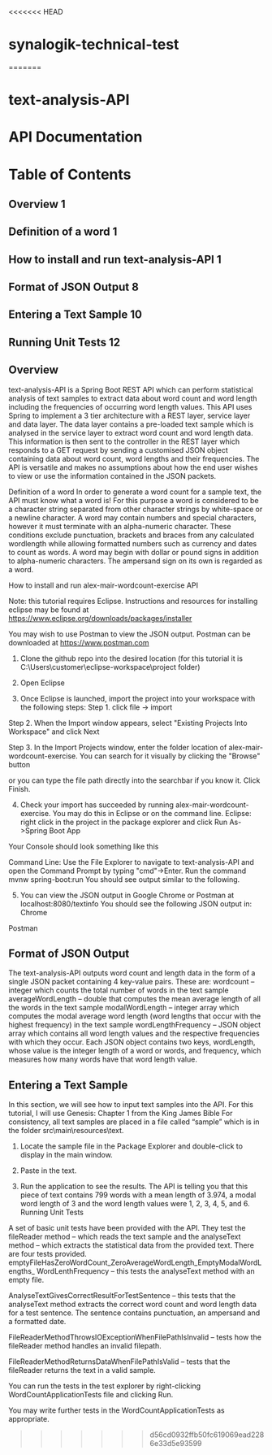 <<<<<<< HEAD
# synalogik-technical-test
=======
# text-analysis-API

# API Documentation

# Table of Contents
## Overview	1
## Definition of a word	1
## How to install and run text-analysis-API	1
## Format of JSON Output	8
## Entering a Text Sample	10
## Running Unit Tests	12

## Overview

text-analysis-API is a Spring Boot REST API which can perform statistical analysis of text samples to extract data about word count and word length including the frequencies of occurring word length values. This API uses Spring to implement a 3 tier architecture with a REST layer, service layer and data layer. The data layer contains a pre-loaded text sample which is analysed in the service layer to extract word count and word length data. This information is then sent to the controller in the REST layer which responds to a GET request by sending a customised JSON object containing data about word count, word lengths and their frequencies. The API is versatile and makes no assumptions about how the end user wishes to view or use the information contained in the JSON packets.

Definition of a word
In order to generate a word count for a sample text, the API must know what a word is! For this purpose a word is considered to be a character string separated from other character strings by white-space or a newline character. A word may contain numbers and special characters, however it must terminate with an alpha-numeric character. These conditions exclude punctuation, brackets and braces from any calculated wordlength while allowing formatted numbers such as currency and dates to count as words.  A word may begin with dollar or pound signs in addition to alpha-numeric characters. The ampersand sign on its own is regarded as a word.

How to install and run alex-mair-wordcount-exercise API

Note: this tutorial requires Eclipse. Instructions and resources for installing eclipse may be found at https://www.eclipse.org/downloads/packages/installer

You may wish to use Postman to view the JSON output. Postman can be downloaded at https://www.postman.com


1. Clone the github repo into the desired location (for this tutorial it is C:\Users\customer\eclipse-workspace\project folder)


2. Open Eclipse



3. Once Eclipse is launched, import the project into your workspace with the following steps:
Step 1. click file -> import



Step 2. When the Import window appears, select "Existing Projects Into Workspace" and click Next



Step 3.  In the Import Projects window, enter the folder location of alex-mair-wordcount-exercise. You can search for it visually by clicking the "Browse" button

or you can type the file path directly into the searchbar if you know it. Click Finish.


4. Check your import has succeeded by running alex-mair-wordcount-exercise. You may do this in Eclipse or on the command line.
Eclipse:
right click in the project in the package explorer and click Run As->Spring Boot App

Your Console should look something like this


Command Line:
Use the File Explorer to navigate to text-analysis-API and open the Command Prompt by typing "cmd"->Enter.
Run the command mvnw spring-boot:run
You should see output similar to the following.


5. You can view the JSON output in Google Chrome or Postman at localhost:8080/textinfo
You should see the following  JSON output in:
Chrome

Postman



## Format of JSON Output

The  text-analysis-API outputs word count and length data in the form of a single JSON packet containing 4 key-value pairs. These are:
wordcount – integer which counts the total number of words in the text sample
averageWordLength – double that computes the mean average length of all the words in the text sample
modalWordLength – integer array which computes the modal average word length (word lengths that occur with the highest frequency) in the text sample
wordLengthFrequency – JSON object array which contains all word length values and the respective frequencies with which they occur. Each JSON object contains two keys, wordLength, whose value is the integer length of a word or words, and frequency, which measures how many words have that word length value.


## Entering a Text Sample
In this section, we will see how to input text samples into the API. For this tutorial, I will use Genesis: Chapter 1 from the King James Bible For consistency, all text samples are placed in a file called “sample” which is in the folder  src\main\resources\text.

1. Locate the sample file in the Package Explorer and double-click to display in the main window.

2. Paste in the text.

3. Run the application to see the results.
The API is telling you that this piece of text contains 799 words with a mean length of 3.974, a modal word length of 3 and the word length values were 1, 2, 3, 4, 5, and 6.
Running Unit Tests

A set of basic unit tests have been provided with the API. They test the fileReader method – which reads the text sample and the analyseText method – which extracts the statistical data from the provided text.  There are four tests provided.
emptyFileHasZeroWordCount_ZeroAverageWordLength_EmptyModalWordLengths_
WordLenthFrequency – this tests the analyseText method with an empty file.

AnalyseTextGivesCorrectResultForTestSentence – this tests that the analyseText method extracts the correct word count and word length data for a test sentence. The sentence contains punctuation, an ampersand and a formatted date.

FileReaderMethodThrowsIOExceptionWhenFilePathIsInvalid – tests how the fileReader method handles an invalid filepath.

FileReaderMethodReturnsDataWhenFilePathIsValid – tests that the fileReader returns the text in a valid sample.

You can run the tests in the test explorer by right-clicking WordCountApplicationTests file and clicking Run.

You may write further tests in the WordCountApplicationTests as appropriate.
>>>>>>> d56cd0932ffb50fc619069ead2286e33d5e93599
